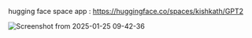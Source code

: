 hugging face space app : https://huggingface.co/spaces/kishkath/GPT2

![Screenshot from 2025-01-25 09-42-36](https://github.com/user-attachments/assets/f55347f3-2f88-46a9-899a-d12e949cd351)

